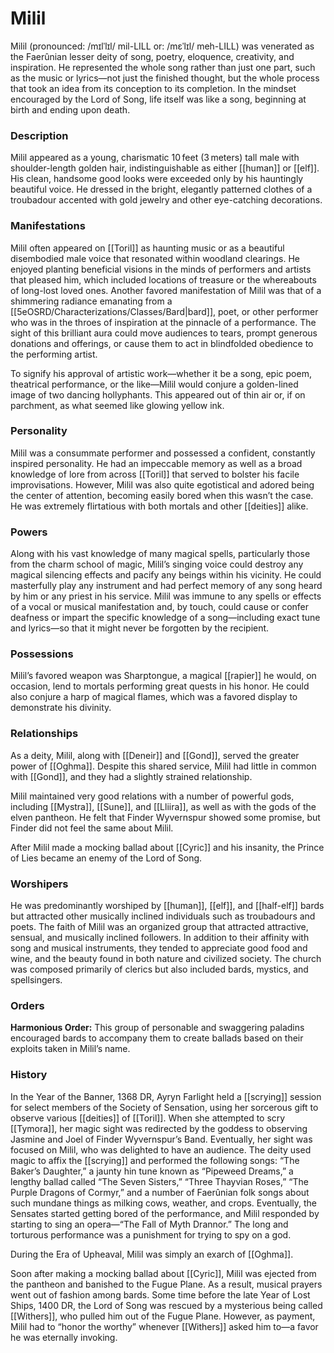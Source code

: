 # Milil

Milil (pronounced: /mɪlˈlɪl/ mil-LILL or: /mɛˈlɪl/ meh-LILL) was venerated as the Faerûnian lesser deity of song, poetry, eloquence, creativity, and inspiration. He represented the whole song rather than just one part, such as the music or lyrics—not just the finished thought, but the whole process that took an idea from its conception to its completion. In the mindset encouraged by the Lord of Song, life itself was like a song, beginning at birth and ending upon death.

### Description

Milil appeared as a young, charismatic 10 feet (3 meters) tall male with shoulder-length golden hair, indistinguishable as either [[human]] or [[elf]]. His clean, handsome good looks were exceeded only by his hauntingly beautiful voice. He dressed in the bright, elegantly patterned clothes of a troubadour accented with gold jewelry and other eye-catching decorations.

### Manifestations

Milil often appeared on [[Toril]] as haunting music or as a beautiful disembodied male voice that resonated within woodland clearings. He enjoyed planting beneficial visions in the minds of performers and artists that pleased him, which included locations of treasure or the whereabouts of long-lost loved ones. Another favored manifestation of Milil was that of a shimmering radiance emanating from a [[5eOSRD/Characterizations/Classes/Bard|bard]], poet, or other performer who was in the throes of inspiration at the pinnacle of a performance. The sight of this brilliant aura could move audiences to tears, prompt generous donations and offerings, or cause them to act in blindfolded obedience to the performing artist.

To signify his approval of artistic work—whether it be a song, epic poem, theatrical performance, or the like—Milil would conjure a golden-lined image of two dancing hollyphants. This appeared out of thin air or, if on parchment, as what seemed like glowing yellow ink.

### Personality

Milil was a consummate performer and possessed a confident, constantly inspired personality. He had an impeccable memory as well as a broad knowledge of lore from across [[Toril]] that served to bolster his facile improvisations. However, Milil was also quite egotistical and adored being the center of attention, becoming easily bored when this wasn’t the case. He was extremely flirtatious with both mortals and other [[deities]] alike.

### Powers

Along with his vast knowledge of many magical spells, particularly those from the charm school of magic, Milil’s singing voice could destroy any magical silencing effects and pacify any beings within his vicinity. He could masterfully play any instrument and had perfect memory of any song heard by him or any priest in his service. Milil was immune to any spells or effects of a vocal or musical manifestation and, by touch, could cause or confer deafness or impart the specific knowledge of a song—including exact tune and lyrics—so that it might never be forgotten by the recipient.

### Possessions

Milil’s favored weapon was Sharptongue, a magical [[rapier]] he would, on occasion, lend to mortals performing great quests in his honor. He could also conjure a harp of magical flames, which was a favored display to demonstrate his divinity.

### Relationships

As a deity, Milil, along with [[Deneir]] and [[Gond]], served the greater power of [[Oghma]]. Despite this shared service, Milil had little in common with [[Gond]], and they had a slightly strained relationship.

Milil maintained very good relations with a number of powerful gods, including [[Mystra]], [[Sune]], and [[Lliira]], as well as with the gods of the elven pantheon. He felt that Finder Wyvernspur showed some promise, but Finder did not feel the same about Milil.

After Milil made a mocking ballad about [[Cyric]] and his insanity, the Prince of Lies became an enemy of the Lord of Song.

  
### Worshipers

He was predominantly worshiped by [[human]], [[elf]], and [[half-elf]] bards but attracted other musically inclined individuals such as troubadours and poets. The faith of Milil was an organized group that attracted attractive, sensual, and musically inclined followers. In addition to their affinity with song and musical instruments, they tended to appreciate good food and wine, and the beauty found in both nature and civilized society. The church was composed primarily of clerics but also included bards, mystics, and spellsingers.

  

### Orders

**Harmonious Order:** This group of personable and swaggering paladins encouraged bards to accompany them to create ballads based on their exploits taken in Milil’s name.

  
### History

In the Year of the Banner, 1368 DR, Ayryn Farlight held a [[scrying]] session for select members of the Society of Sensation, using her sorcerous gift to observe various [[deities]] of [[Toril]]. When she attempted to scry [[Tymora]], her magic sight was redirected by the goddess to observing Jasmine and Joel of Finder Wyvernspur’s Band. Eventually, her sight was focused on Milil, who was delighted to have an audience. The deity used magic to affix the [[scrying]] and performed the following songs: “The Baker’s Daughter,” a jaunty hin tune known as “Pipeweed Dreams,” a lengthy ballad called “The Seven Sisters,” “Three Thayvian Roses,” “The Purple Dragons of Cormyr,” and a number of Faerûnian folk songs about such mundane things as milking cows, weather, and crops. Eventually, the Sensates started getting bored of the performance, and Milil responded by starting to sing an opera—“The Fall of Myth Drannor.” The long and torturous performance was a punishment for trying to spy on a god.

During the Era of Upheaval, Milil was simply an exarch of [[Oghma]].

Soon after making a mocking ballad about [[Cyric]], Milil was ejected from the pantheon and banished to the Fugue Plane. As a result, musical prayers went out of fashion among bards. Some time before the late Year of Lost Ships, 1400 DR, the Lord of Song was rescued by a mysterious being called [[Withers]], who pulled him out of the Fugue Plane. However, as payment, Milil had to “honor the worthy” whenever [[Withers]] asked him to—a favor he was eternally invoking.